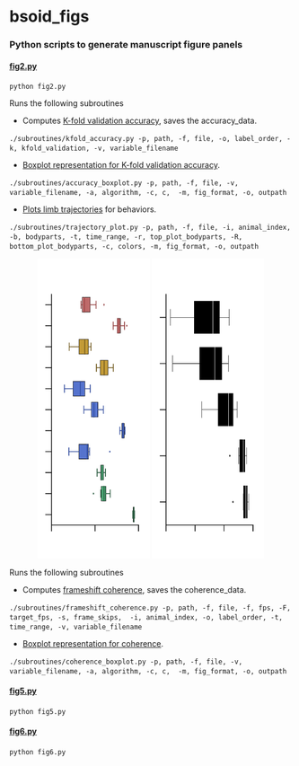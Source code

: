 # bsoid_figs

### Python scripts to generate manuscript figure panels

#### [fig2.py](fig2.py)
`python fig2.py` 

Runs the following subroutines
* Computes [K-fold validation accuracy](subroutines/kfold_accuracy.py), saves the accuracy_data.

`./subroutines/kfold_accuracy.py -p, path, -f, file, -o, label_order, -k, kfold_validation, -v, variable_filename`

* [Boxplot representation for K-fold validation accuracy](subroutines/accuracy_boxplot.py).

`./subroutines/accuracy_boxplot.py -p, path, -f, file, -v, variable_filename, -a, algorithm, -c, c, 
-m, fig_format, -o, outpath`

* [Plots limb trajectories](subroutines/trajectory_plot.py) for behaviors.

`./subroutines/trajectory_plot.py -p, path, -f, file, -i, animal_index, -b, bodyparts, -t, time_range,
-r, top_plot_bodyparts, -R, bottom_plot_bodyparts, -c, colors, -m, fig_format, -o, outpath`

<p align="center">
  <img src="https://github.com/runninghsus/bsoid_figs/blob/main/examples/Randomforests_Kfold_accuracy.png" width="200">
  <img src="https://github.com/runninghsus/bsoid_figs/blob/main/examples/Randomforests_frameshift_coherence.png" width="200">
</p>

Runs the following subroutines
* Computes [frameshift coherence](subroutines/frameshift_coherence.py), saves the coherence_data.

`./subroutines/frameshift_coherence.py -p, path, -f, file, -f, fps, -F, target_fps, -s, frame_skips, 
-i, animal_index, -o, label_order, -t, time_range, -v, variable_filename`

* [Boxplot representation for coherence](subroutines/coherence_boxplot.py).

`./subroutines/coherence_boxplot.py -p, path, -f, file, -v, variable_filename, -a, algorithm, -c, c, 
-m, fig_format, -o, outpath`


#### [fig5.py](fig5.py)
`python fig5.py` 



#### [fig6.py](fig6.py)
`python fig6.py` 